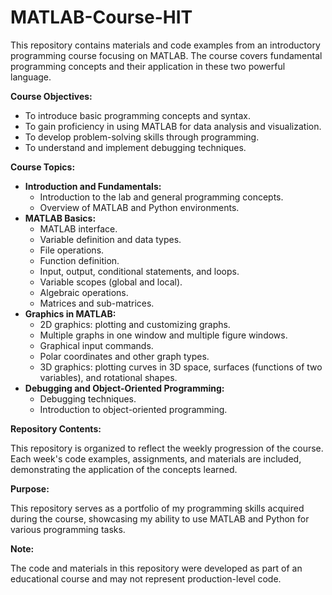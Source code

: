 # MATLAB-Course-HIT

This repository contains materials and code examples from an introductory programming course focusing on MATLAB. The course covers fundamental programming concepts and their application in these two powerful language.

**Course Objectives:**

* To introduce basic programming concepts and syntax.
* To gain proficiency in using MATLAB for data analysis and visualization.
* To develop problem-solving skills through programming.
* To understand and implement debugging techniques.

**Course Topics:**

* **Introduction and Fundamentals:**
    * Introduction to the lab and general programming concepts.
    * Overview of MATLAB and Python environments.
* **MATLAB Basics:**
    * MATLAB interface.
    * Variable definition and data types.
    * File operations.
    * Function definition.
    * Input, output, conditional statements, and loops.
    * Variable scopes (global and local).
    * Algebraic operations.
    * Matrices and sub-matrices.
* **Graphics in MATLAB:**
    * 2D graphics: plotting and customizing graphs.
    * Multiple graphs in one window and multiple figure windows.
    * Graphical input commands.
    * Polar coordinates and other graph types.
    * 3D graphics: plotting curves in 3D space, surfaces (functions of two variables), and rotational shapes.
* **Debugging and Object-Oriented Programming:**
    * Debugging techniques.
    * Introduction to object-oriented programming.

**Repository Contents:**

This repository is organized to reflect the weekly progression of the course. Each week's code examples, assignments, and materials are included, demonstrating the application of the concepts learned.

**Purpose:**

This repository serves as a portfolio of my programming skills acquired during the course, showcasing my ability to use MATLAB and Python for various programming tasks.

**Note:**

The code and materials in this repository were developed as part of an educational course and may not represent production-level code.
